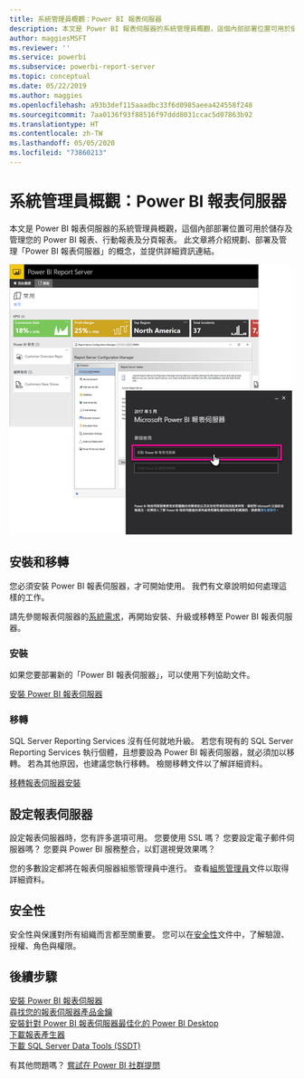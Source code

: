 ```yaml
---
title: 系統管理員概觀：Power BI 報表伺服器
description: 本文是 Power BI 報表伺服器的系統管理員概觀，這個內部部署位置可用於儲存及管理您的 Power BI 報表、行動報表及分頁報表。
author: maggiesMSFT
ms.reviewer: ''
ms.service: powerbi
ms.subservice: powerbi-report-server
ms.topic: conceptual
ms.date: 05/22/2019
ms.author: maggies
ms.openlocfilehash: a93b3def115aaadbc33f6d0985aeea424558f248
ms.sourcegitcommit: 7aa0136f93f88516f97ddd8031ccac5d07863b92
ms.translationtype: HT
ms.contentlocale: zh-TW
ms.lasthandoff: 05/05/2020
ms.locfileid: "73860213"
---
```

# <a name="admin-overview-power-bi-report-server"></a>系統管理員概觀：Power BI 報表伺服器
本文是 Power BI 報表伺服器的系統管理員概觀，這個內部部署位置可用於儲存及管理您的 Power BI 報表、行動報表及分頁報表。 此文章將介紹規劃、部署及管理「Power BI 報表伺服器」的概念，並提供詳細資訊連結。

![](media/admin-handbook-overview/admin-handbook.png)

## <a name="installing-and-migration"></a>安裝和移轉
您必須安裝 Power BI 報表伺服器，才可開始使用。 我們有文章說明如何處理這樣的工作。

請先參閱報表伺服器的[系統需求](system-requirements.md)，再開始安裝、升級或移轉至 Power BI 報表伺服器。

### <a name="installing"></a>安裝
如果您要部署新的「Power BI 報表伺服器」，可以使用下列協助文件。 

[安裝 Power BI 報表伺服器](install-report-server.md)

### <a name="migration"></a>移轉
SQL Server Reporting Services 沒有任何就地升級。 若您有現有的 SQL Server Reporting Services 執行個體，且想要設為 Power BI 報表伺服器，就必須加以移轉。 若為其他原因，也建議您執行移轉。 檢閱移轉文件以了解詳細資料。

[移轉報表伺服器安裝](migrate-report-server.md)

## <a name="configuring-your-report-server"></a>設定報表伺服器
設定報表伺服器時，您有許多選項可用。 您要使用 SSL 嗎？ 您要設定電子郵件伺服器嗎？ 您要與 Power BI 服務整合，以釘選視覺效果嗎？

您的多數設定都將在報表伺服器組態管理員中進行。 查看[組態管理員](https://docs.microsoft.com/sql/reporting-services/install-windows/reporting-services-configuration-manager-native-mode)文件以取得詳細資料。

## <a name="security"></a>安全性
安全性與保護對所有組織而言都至關重要。 您可以在[安全性](https://docs.microsoft.com/sql/reporting-services/security/reporting-services-security-and-protection)文件中，了解驗證、授權、角色與權限。

## <a name="next-steps"></a>後續步驟
[安裝 Power BI 報表伺服器](install-report-server.md)  
[尋找您的報表伺服器產品金鑰](find-product-key.md)  
[安裝針對 Power BI 報表伺服器最佳化的 Power BI Desktop](install-powerbi-desktop.md)  
[下載報表產生器](https://www.microsoft.com/download/details.aspx?id=53613)  
[下載 SQL Server Data Tools (SSDT)](https://go.microsoft.com/fwlink/?LinkID=616714)

有其他問題嗎？ [嘗試在 Power BI 社群提問](https://community.powerbi.com/)

